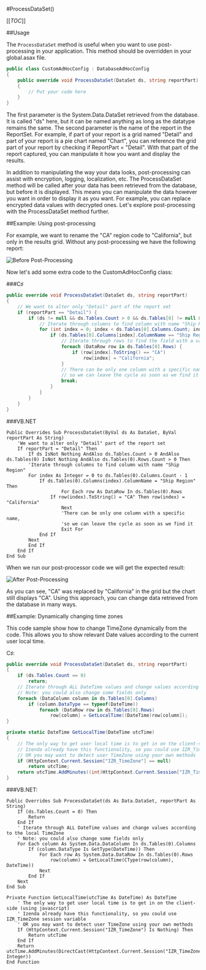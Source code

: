 #ProcessDataSet()

[[_TOC_]]

##Usage

The ``ProcessDataSet`` method is useful when you want to use post-processing in your application. This method should be overridden in your global.asax file. 

```csharp
public class CustomAdHocConfig : DatabaseAdHocConfig
{
	public override void ProcessDataSet(DataSet ds, string reportPart)
	{
		// Put your code here
	}
}
```

The first parameter is the System.Data.DataSet retrieved from the database. It is called "ds" here, but it can be named anything as long as the datatype remains the same. The second parameter is the name of the report in the ReportSet. For example, if part of your report is a grid named "Detail" and part of your report is a pie chart named "Chart", you can reference the grid part of your report by checking if ReportPart = "Detail". With that part of the report captured, you can manipulate it how you want and display the results. 

In addition to manipulating the way your data looks, post-processing can assist with encryption, logging, localization, etc. The ProcessDataSet method will be called after your data has been retrieved from the database, but before it is displayed. This means you can manipulate the data however you want in order to display it as you want. For example, you can replace encrypted data values with decrypted ones. Let's explore post-processing with the ProcessDataSet method further.

##Example: Using post-processing

For example, we want to rename the "CA" region code to "California", but only in the results grid. 
Without any post-processing we have the following report: 

![Before Post-Processing](http://www.izenda.com/Site/KB/Uploads/Images/PostProcess_before.png)

Now let's add some extra code to the CustomAdHocConfig class:

###C♯

```csharp
public override void ProcessDataSet(DataSet ds, string reportPart)
{
    // We want to alter only "Detail" part of the report set
    if (reportPart == "Detail") {
        if (ds != null && ds.Tables.Count > 0 && ds.Tables[0] != null && ds.Tables[0].Rows.Count > 0) {
            // Iterate through columns to find column with name "Ship Region"
            for (int index = 0; index < ds.Tables[0].Columns.Count; index++) {
                if (ds.Tables[0].Columns[index].ColumnName == "Ship Region") {
                    // Iterate through rows to find the field with a value of "CA"
                    foreach (DataRow row in ds.Tables[0].Rows) {
                        if (row[index].ToString() == "CA")
                            row[index] = "California";
                    } 
                    // There can be only one column with a specific name,
                    // so we can leave the cycle as soon as we find it
                    break;
                }
            }
        }
    }
}
```

###VB.NET

```visualbasic
Public Overrides Sub ProcessDataSet(ByVal ds As DataSet, ByVal reportPart As String)
    'We want to alter only "Detail" part of the report set
    If reportPart = "Detail" Then
        If ds IsNot Nothing AndAlso ds.Tables.Count > 0 AndAlso ds.Tables(0) IsNot Nothing AndAlso ds.Tables(0).Rows.Count > 0 Then
	    'Iterate through columns to find column with name "Ship Region"
	    For index As Integer = 0 to ds.Tables(0).Columns.Count - 1
	        If ds.Tables(0).Columns(index).ColumnName = "Ship Region" Then
                    For Each row As DataRow In ds.Tables(0).Rows
		        If row(index).ToString() = "CA" Then row(index) = "California"
                    Next
                    'There can be only one column with a specific name,
                    'so we can leave the cycle as soon as we find it
                    Exit For                                       
	        End If
	    Next
        End If
    End If
End Sub
```

When we run our post-processor code we will get the expected result:

![After Post-Processing](http://www.izenda.com/Site/KB/Uploads/Images/PostProcess_after.png)

As you can see, "CA" was replaced by "California" in the grid but the chart still displays "CA". 
Using this approach, you can change data retrieved from the database in many ways.

##Example: Dynamically changing time zones

This code sample show how to change TimeZone dynamically from the code. This allows you to show relevant Date values according to the current user local time.

C♯:

```csharp
public override void ProcessDataSet(DataSet ds, string reportPart)
{    
	if (ds.Tables.Count == 0)        
		return;    
	// Iterate through ALL DateTime values and change values according to the local TimeZone    
	// Note: you could also change some fields only    
	foreach (DataColumn column in ds.Tables[0].Columns)       
		if (column.DataType == typeof(DateTime))            
			foreach (DataRow row in ds.Tables[0].Rows)                
				row[column] = GetLocalTime((DateTime)row[column]);
}

private static DateTime GetLocalTime(DateTime utcTime)
{    
	// The only way to get user local time is to get in on the client-side (using javascript)    
	// Izenda already have this functionality, so you could use IZR_TimeZone session variable    
	// OR you may want to detect user TimeZone using your own methods    
	if (HttpContext.Current.Session["IZR_TimeZone"] == null)       
		return utcTime;    
	return utcTime.AddMinutes((int)HttpContext.Current.Session["IZR_TimeZone"]);
}
```

###VB.NET:

```visualbasic
Public Overrides Sub ProcessDataSet(ds As Data.DataSet, reportPart As String)	
	If (ds.Tables.Count = 0) Then		
		Return	
	End If	
	' Iterate through ALL DateTime values and change values according to the local TimeZone	
	' Note: you could also change some fields only	
	For Each column As System.Data.DataColumn In ds.Tables(0).Columns		
		If (column.DataType Is GetType(DateTime)) Then			
			For Each row As System.Data.DataRow In ds.Tables(0).Rows				  
				row(column) = GetLocalTime(CType(row(column), DateTime))			
			Next		
		End If	
	Next 
End Sub

Private Function GetLocalTime(utcTime As DateTime) As DateTime	
	' The only way to get user local time is to get in on the client-side (using javascript)	
	' Izenda already have this functionality, so you could use IZR_TimeZone session variable	
	' OR you may want to detect user TimeZone using your own methods	
	If (HttpContext.Current.Session("IZR_TimeZone") Is Nothing) Then		
		Return utcTime	
	End If	
	Return utcTime.AddMinutes(DirectCast(HttpContext.Current.Session("IZR_TimeZone"), Integer))
End Function
```